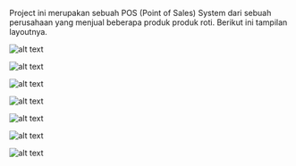 Project ini merupakan sebuah POS (Point of Sales) System dari sebuah perusahaan yang menjual beberapa produk produk roti.
Berikut ini tampilan layoutnya.

![alt text](http://millennial.co.id/images/Screenshot_1554189500.png)

![alt text](http://millennial.co.id/images/Screenshot_1554189520.png)

![alt text](http://millennial.co.id/images/Screenshot_1554189530.png)

![alt text](http://millennial.co.id/images/Screenshot_1554189539.png)

![alt text](http://millennial.co.id/images/Screenshot_1554189558.png)

![alt text](http://millennial.co.id/images/Screenshot_1554189561.png)

![alt text](http://millennial.co.id/images/Screenshot_1554189565.png)
